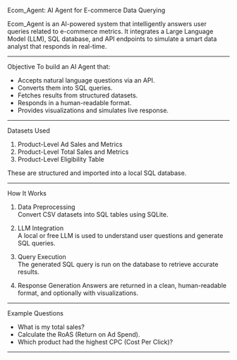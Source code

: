 Ecom_Agent: AI Agent for E-commerce Data Querying

Ecom_Agent is an AI-powered system that intelligently answers user queries related to e-commerce metrics. It integrates a Large Language Model (LLM), SQL database, and API endpoints to simulate a smart data analyst that responds in real-time.

---

Objective
To build an AI Agent that:
- Accepts natural language questions via an API.
- Converts them into SQL queries.
- Fetches results from structured datasets.
- Responds in a human-readable format.
- Provides visualizations and simulates live response.

---

Datasets Used

1. Product-Level Ad Sales and Metrics  
2. Product-Level Total Sales and Metrics  
3. Product-Level Eligibility Table

These are structured and imported into a local SQL database.

---

How It Works

1. Data Preprocessing  
   Convert CSV datasets into SQL tables using SQLite.

2. LLM Integration  
   A local or free LLM is used to understand user questions and generate SQL queries.

3. Query Execution  
   The generated SQL query is run on the database to retrieve accurate results.

4. Response Generation
   Answers are returned in a clean, human-readable format, and optionally with visualizations.

---

Example Questions

- What is my total sales?
- Calculate the RoAS (Return on Ad Spend).
- Which product had the highest CPC (Cost Per Click)?

---

